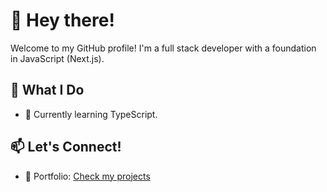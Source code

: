 # 👋 Hey there!

Welcome to my GitHub profile! I'm a full stack developer with a foundation in JavaScript (Next.js).

## 💼 What I Do

- 🌱 Currently learning TypeScript.

## 📫 Let's Connect!

- 🔗 Portfolio: [Check my projects](https://aminejs.com/)
